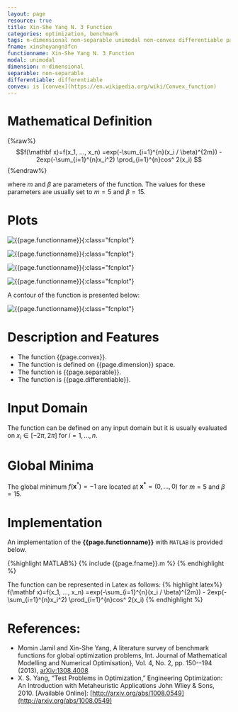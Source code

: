 ```yaml
---
layout: page
resource: true
title: Xin-She Yang N. 3 Function
categories: optimization, benchmark
tags: n-dimensional non-separable unimodal non-convex differentiable parameteric
fname: xinsheyangn3fcn
functionname: Xin-She Yang N. 3 Function
modal: unimodal
dimension: n-dimensional
separable: non-separable
differentiable: differentiable
convex: is [convex](https://en.wikipedia.org/wiki/Convex_function)
---
```

<head>
	<script type="text/x-mathjax-config">
	  MathJax.Hub.Config({tex2jax: {inlineMath: [['$','$'], ['\\(','\\)']]}});
	</script>
	<script type="text/javascript" async
	  src="https://cdn.mathjax.org/mathjax/latest/MathJax.js?config=TeX-AMS_CHTML">
	</script>
</head>


# Mathematical Definition

{%raw%}
$$f(\mathbf x)=f(x_1, ..., x_n) =exp(-\sum_{i=1}^{n}(x_i / \beta)^{2m}) - 2exp(-\sum_{i=1}^{n}x_i^2) \prod_{i=1}^{n}cos^ 2(x_i) $$
{%endraw%}

where $m$ and $\beta$ are parameters of the function. The values for these parameters are usually set to $m=5$ and $\beta=15$.

# Plots
![{{page.functionname}}]({{site.baseurl}}/benchmarkfcns/plots/{{page.fname}}.png){:class="fcnplot"}

![{{page.functionname}}]({{site.baseurl}}/benchmarkfcns/plots/{{page.fname}}_2.png){:class="fcnplot"}

![{{page.functionname}}]({{site.baseurl}}/benchmarkfcns/plots/{{page.fname}}_3.png){:class="fcnplot"}

![{{page.functionname}}]({{site.baseurl}}/benchmarkfcns/plots/{{page.fname}}_4.png){:class="fcnplot"}

A contour of the function is presented below:

![{{page.functionname}}]({{site.baseurl}}/benchmarkfcns/plots/{{page.fname}}_contour.png){:class="fcnplot"}

# Description and Features
* The function {{page.convex}}.
* The function is defined on {{page.dimension}} space.
* The function is {{page.separable}}.
* The function is {{page.differentiable}}.

# Input Domain
The function can be defined on any input domain but it is usually evaluated on $x_i \in [-2\pi, 2\pi]$ for $i=1, ..., n$.

# Global Minima
The global minimum $f(\textbf{x}^{\ast})=-1$ are located at $\mathbf{x^\ast}=(0, ..., 0)$ for $m=5$ and $\beta = 15$.

# Implementation
An implementation of the **{{page.functionname}}** with `MATLAB` is provided below. 

{%highlight MATLAB%}
{% include {{page.fname}}.m %}
{% endhighlight %}

The function can be represented in Latex as follows:
{% highlight latex%}
f(\mathbf x)=f(x_1, ..., x_n) =exp(-\sum_{i=1}^{n}(x_i / \beta)^{2m}) - 2exp(-\sum_{i=1}^{n}x_i^2) \prod_{i=1}^{n}cos^ 2(x_i) 
{% endhighlight %}

# References:
* Momin Jamil and Xin-She Yang, A literature survey of benchmark functions for global optimization problems, Int. Journal of Mathematical Modelling 
and Numerical Optimisation}, Vol. 4, No. 2, pp. 150--194 (2013), [arXiv:1308.4008](arXiv:1308.4008)
* X. S. Yang, “Test Problems in Optimization,” Engineering Optimization: An Introduction
with Metaheuristic Applications John Wliey & Sons, 2010. [Available Online]:
[http://arxiv.org/abs/1008.0549](http://arxiv.org/abs/1008.0549)
